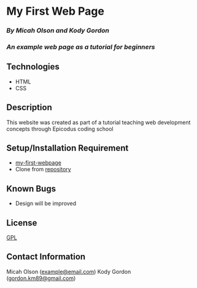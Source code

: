 # My First Web Page

### _By Micah Olson and Kody Gordon_
### _An example web page as a tutorial for beginners_

## Technologies
* HTML
* CSS

## Description
This website was created as part of a tutorial teaching web development concepts through Epicodus coding school

## Setup/Installation Requirement
* [my-first-webpage](https://micaholson.github.io/my-first-webpage)
* Clone from [repository](https://github.com/MicahOlson/my-first-webpage)

## Known Bugs
* Design will be improved

## License
[GPL](https://choosealicense.com/licenses/gpl-3.0/)

## Contact Information
Micah Olson (example@email.com)
Kody Gordon (gordon.km89@gmail.com)